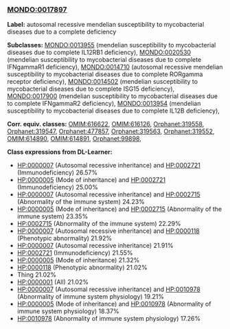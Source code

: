 
### [MONDO:0017897](http://purl.obolibrary.org/obo/MONDO_0017897)
**Label:** autosomal recessive mendelian susceptibility to mycobacterial diseases due to a complete deficiency

**Subclasses:** [MONDO:0013955](http://purl.obolibrary.org/obo/MONDO_0013955) (mendelian susceptibility to mycobacterial diseases due to complete IL12RB1 deficiency), [MONDO:0020530](http://purl.obolibrary.org/obo/MONDO_0020530) (mendelian susceptibility to mycobacterial diseases due to complete IFNgammaR1 deficiency), [MONDO:0014710](http://purl.obolibrary.org/obo/MONDO_0014710) (autosomal recessive mendelian susceptibility to mycobacterial diseases due to complete RORgamma receptor deficiency), [MONDO:0014502](http://purl.obolibrary.org/obo/MONDO_0014502) (mendelian susceptibility to mycobacterial diseases due to complete ISG15 deficiency), [MONDO:0017900](http://purl.obolibrary.org/obo/MONDO_0017900) (mendelian susceptibility to mycobacterial diseases due to complete IFNgammaR2 deficiency), [MONDO:0013954](http://purl.obolibrary.org/obo/MONDO_0013954) (mendelian susceptibility to mycobacterial diseases due to complete IL12B deficiency), 

**Corr. equiv. classes:** [OMIM:616622](http://purl.obolibrary.org/obo/OMIM_616622), [OMIM:616126](http://purl.obolibrary.org/obo/OMIM_616126), [Orphanet:319558](http://www.orpha.net/ORDO/Orphanet_319558), [Orphanet:319547](http://www.orpha.net/ORDO/Orphanet_319547), [Orphanet:477857](http://www.orpha.net/ORDO/Orphanet_477857), [Orphanet:319563](http://www.orpha.net/ORDO/Orphanet_319563), [Orphanet:319552](http://www.orpha.net/ORDO/Orphanet_319552), [OMIM:614890](http://purl.obolibrary.org/obo/OMIM_614890), [OMIM:614891](http://purl.obolibrary.org/obo/OMIM_614891), [Orphanet:99898](http://www.orpha.net/ORDO/Orphanet_99898), 

**Class expressions from DL-Learner:**

- [HP:0000007](http://purl.obolibrary.org/obo/HP_0000007) (Autosomal recessive inheritance) and [HP:0002721](http://purl.obolibrary.org/obo/HP_0002721) (Immunodeficiency) 26.57%
- [HP:0000005](http://purl.obolibrary.org/obo/HP_0000005) (Mode of inheritance) and [HP:0002721](http://purl.obolibrary.org/obo/HP_0002721) (Immunodeficiency) 25.00%
- [HP:0000007](http://purl.obolibrary.org/obo/HP_0000007) (Autosomal recessive inheritance) and [HP:0002715](http://purl.obolibrary.org/obo/HP_0002715) (Abnormality of the immune system) 24.23%
- [HP:0000005](http://purl.obolibrary.org/obo/HP_0000005) (Mode of inheritance) and [HP:0002715](http://purl.obolibrary.org/obo/HP_0002715) (Abnormality of the immune system) 23.35%
- [HP:0002715](http://purl.obolibrary.org/obo/HP_0002715) (Abnormality of the immune system) 22.29%
- [HP:0000007](http://purl.obolibrary.org/obo/HP_0000007) (Autosomal recessive inheritance) and [HP:0000118](http://purl.obolibrary.org/obo/HP_0000118) (Phenotypic abnormality) 21.92%
- [HP:0000007](http://purl.obolibrary.org/obo/HP_0000007) (Autosomal recessive inheritance) 21.91%
- [HP:0002721](http://purl.obolibrary.org/obo/HP_0002721) (Immunodeficiency) 21.55%
- [HP:0000005](http://purl.obolibrary.org/obo/HP_0000005) (Mode of inheritance) 21.32%
- [HP:0000118](http://purl.obolibrary.org/obo/HP_0000118) (Phenotypic abnormality) 21.02%
- Thing 21.02%
- [HP:0000001](http://purl.obolibrary.org/obo/HP_0000001) (All) 21.02%
- [HP:0000007](http://purl.obolibrary.org/obo/HP_0000007) (Autosomal recessive inheritance) and [HP:0010978](http://purl.obolibrary.org/obo/HP_0010978) (Abnormality of immune system physiology) 19.21%
- [HP:0000005](http://purl.obolibrary.org/obo/HP_0000005) (Mode of inheritance) and [HP:0010978](http://purl.obolibrary.org/obo/HP_0010978) (Abnormality of immune system physiology) 18.37%
- [HP:0010978](http://purl.obolibrary.org/obo/HP_0010978) (Abnormality of immune system physiology) 17.26%



